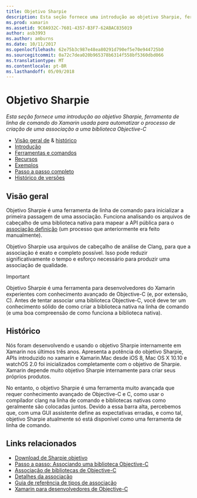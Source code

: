 ```yaml
---
title: Objetivo Sharpie
description: Esta seção fornece uma introdução ao objetivo Sharpie, ferramenta de linha de comando do Xamarin usada para automatizar o processo de criação de uma associação a uma biblioteca Objective-C
ms.prod: xamarin
ms.assetid: 9C0A932C-7601-4357-B3F7-62ABAC835019
author: asb3993
ms.author: amburns
ms.date: 10/11/2017
ms.openlocfilehash: 62e75b3c987e48ea80291d790ef5e70e944725b0
ms.sourcegitcommit: 0a72c7dea020b965378b6314f558bf5360dbd066
ms.translationtype: MT
ms.contentlocale: pt-BR
ms.lasthandoff: 05/09/2018
---
```

# <a name="objective-sharpie"></a>Objetivo Sharpie

_Esta seção fornece uma introdução ao objetivo Sharpie, ferramenta de linha de comando do Xamarin usada para automatizar o processo de criação de uma associação a uma biblioteca Objective-C_

- [Visão geral de](#overview) & [histórico](#history)
- [Introdução](get-started.md)
- [Ferramentas e comandos](tools.md)
- [Recursos](platform/index.md)
- [Exemplos](examples/index.md)
- [Passo a passo completo](~/ios/platform/binding-objective-c/walkthrough.md)
- [Histórico de versões](releases.md)

## <a name="overview"></a>Visão geral

Objetivo Sharpie é uma ferramenta de linha de comando para inicializar a primeira passagem de uma associação.
Funciona analisando os arquivos de cabeçalho de uma biblioteca nativa para mapear a API pública para o [associação definição](~/cross-platform/macios/binding/objective-c-libraries.md#The_API_definition_file) (um processo que anteriormente era feito manualmente).

Objetivo Sharpie usa arquivos de cabeçalho de análise de Clang, para que a associação é exato e completo possível. Isso pode reduzir significativamente o tempo e esforço necessário para produzir uma associação de qualidade.

> [!IMPORTANT]
> Objetivo Sharpie é uma ferramenta para desenvolvedores do Xamarin experientes com conhecimento avançado de Objective-C (e, por extensão, C). Antes de tentar associar uma biblioteca Objective-C, você deve ter um conhecimento sólido de como criar a biblioteca nativa na linha de comando (e uma boa compreensão de como funciona a biblioteca nativa).

## <a name="history"></a>Histórico

Nós foram desenvolvendo e usando o objetivo Sharpie internamente em Xamarin nos últimos três anos. Apresenta a potência do objetivo Sharpie, APIs introduzido no xamarin e Xamarin.Mac desde iOS 8, Mac OS X 10.10 e watchOS 2.0 foi inicializados completamente com o objetivo de Sharpie. Xamarin depende muito objetivo Sharpie internamente para criar seus próprios produtos.

No entanto, o objetivo Sharpie é uma ferramenta muito avançada que requer conhecimento avançado de Objective-C e C, como usar o compilador clang na linha de comando e bibliotecas nativas como geralmente são colocadas juntos. Devido a essa barra alta, percebemos que, com uma GUI assistente define as expectativas erradas, e como tal, objetivo Sharpie atualmente só está disponível como uma ferramenta de linha de comando.

## <a name="related-links"></a>Links relacionados

- [Download de Sharpie objetivo](https://dl.xamarin.com/objective-sharpie/ObjectiveSharpie.pkg)
- [Passo a passo: Associando uma biblioteca Objective-C](~/ios/platform/binding-objective-c/walkthrough.md)
- [Associação de bibliotecas de Objective-C](~/cross-platform/macios/binding/objective-c-libraries.md)
- [Detalhes da associação](~/cross-platform/macios/binding/overview.md)
- [Guia de referência de tipos de associação](~/cross-platform/macios/binding/binding-types-reference.md)
- [Xamarin para desenvolvedores de Objective-C](~/ios/get-started/objective-c-developers/index.md)
